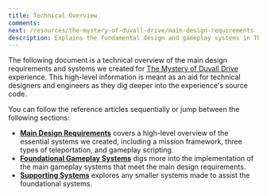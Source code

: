 ```yaml
---
title: Technical Overview
comments:
next: /resources/the-mystery-of-duvall-drive/main-design-requirements
description: Explains the fundamental design and gameplay systems in The Mystery of Duvall Drive.
---
```


The following document is a technical overview of the main design requirements and systems we created for [The Mystery of Duvall Drive](https://www.roblox.com/games/7902470429/The-Mystery-of-Duvall-Drive) experience. This high-level information is meant as an aid for technical designers and engineers as they dig deeper into the experience's source code.

You can follow the reference articles sequentially or jump between the following sections:

- **[Main Design Requirements](../../resources/the-mystery-of-duvall-drive/main-design-requirements.md)** covers a high-level overview of the essential systems we created, including a mission framework, three types of teleportation, and gameplay scripting.
- **[Foundational Gameplay Systems](../../resources/the-mystery-of-duvall-drive/foundational-gameplay-systems.md)** digs more into the implementation of the main gameplay systems that meet the main design requirements.
- **[Supporting Systems](../../resources/the-mystery-of-duvall-drive/supporting-systems.md)** explores any smaller systems made to assist the foundational systems.
